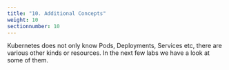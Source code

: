 ```yaml
---
title: "10. Additional Concepts"
weight: 10
sectionnumber: 10
---
```


Kubernetes does not only know Pods, Deployments, Services etc, there are various other kinds or resources. In the next few labs we have a look at some of them.